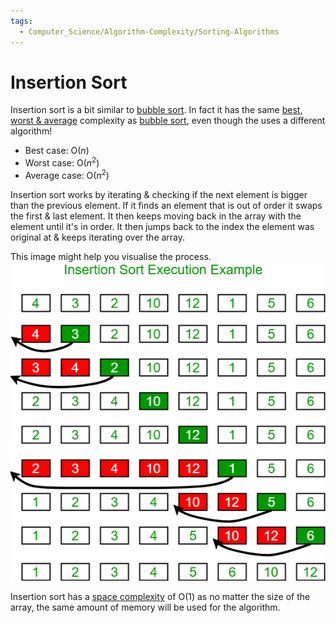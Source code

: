 ```yaml
---
tags:
  - Computer_Science/Algorithm-Complexity/Sorting-Algorithms
---
```

# Insertion Sort
Insertion sort is a bit similar to [bubble sort](Bubble-Sort.md). In fact it has the same [best, worst & average](../Big-O.md#best-worst-average-case) complexity as [bubble sort](Bubble-Sort.md), even though the uses a different algorithm!
- Best case: O($n$)
- Worst case: O($n^2$)
- Average case: O($n^2$)

Insertion sort works by iterating & checking if the next element is bigger than the previous element. If it finds an element that is out of order it swaps the first & last element. It then keeps moving back in the array with the element until it's in order. It then jumps back to the index the element was original at & keeps iterating over the array.

This image might help you visualise the process.
![Insertion-Sort-Example-Image](Insertion-Sort-Example-Image.png)

Insertion sort has a [space complexity](../Complexity/Space-Complexity.md) of O($1$) as no matter the size of the array, the same amount of memory will be used for the algorithm.